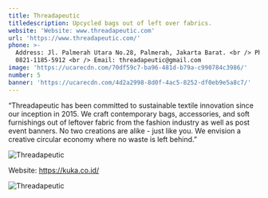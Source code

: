 ```yaml
---
title: Threadapeutic
titledescription: Upcycled bags out of left over fabrics.
website: 'Website: www.threadapeutic.com'
url: 'https://www.threadapeutic.com/'
phone: >-
  Address: Jl. Palmerah Utara No.28, Palmerah, Jakarta Barat. <br /> Phone:
  0821-1185-5912 <br /> Email: threadapeutic@gmail.com
image: 'https://ucarecdn.com/70df59c7-ba96-481d-b79a-c990784c3986/'
number: 5
banner: 'https://ucarecdn.com/4d2a2998-8d0f-4ac5-8252-df0eb9e5a8c7/'
---
```

“Threadapeutic has been committed to sustainable textile innovation since our inception in 2015. We craft contemporary bags, accessories, and soft furnishings out of leftover fabric from the fashion industry as well as post event banners. No two creations are alike - just like you. We envision a creative circular economy where no waste is left behind.”

![Threadapeutic](https://ucarecdn.com/ef3d1d1a-1e70-4b6f-8787-ab5cb40e1f4e/ "Threadapeutic")

Website:<a targer="_blank"> <https://kuka.co.id/></a>

![Threadapeutic](https://ucarecdn.com/a2d2cdc5-6ae2-42e8-9537-222ff7c9a55f/ "Threadapeutic")
